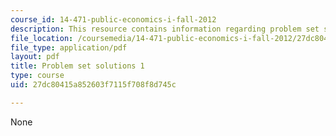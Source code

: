 ```yaml
---
course_id: 14-471-public-economics-i-fall-2012
description: This resource contains information regarding problem set solutions 1.
file_location: /coursemedia/14-471-public-economics-i-fall-2012/27dc80415a852603f7115f708f8d745c_MIT14_471F12_pset1_sol.pdf
file_type: application/pdf
layout: pdf
title: Problem set solutions 1
type: course
uid: 27dc80415a852603f7115f708f8d745c

---
```

None